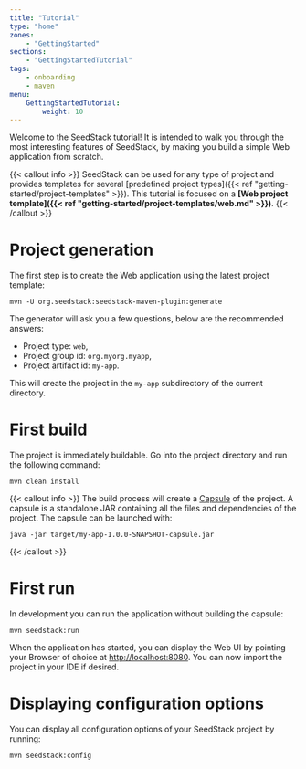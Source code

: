 ```yaml
---
title: "Tutorial"
type: "home"
zones:
    - "GettingStarted"
sections:
    - "GettingStartedTutorial"
tags:
    - onboarding
    - maven
menu:
    GettingStartedTutorial:
        weight: 10
---
```


Welcome to the SeedStack tutorial! It is intended to walk you through the most interesting features of SeedStack, by 
making you build a simple Web application from scratch.<!--more-->

{{< callout info >}}
SeedStack can be used for any type of project and provides templates for several [predefined project types]({{< ref "getting-started/project-templates" >}}).
This tutorial is focused on a **[Web project template]({{< ref "getting-started/project-templates/web.md" >}})**.
{{< /callout >}}

# Project generation

The first step is to create the Web application using the latest project template:

```plain
mvn -U org.seedstack:seedstack-maven-plugin:generate
```
    
The generator will ask you a few questions, below are the recommended answers:

* Project type: `web`,
* Project group id: `org.myorg.myapp`,
* Project artifact id: `my-app`.

This will create the project in the `my-app` subdirectory of the current directory.
 
# First build

The project is immediately buildable. Go into the project directory and run the following command:

```plain
mvn clean install
```

{{< callout info >}}
The build process will create a [Capsule](http://capsule.io) of the project. A capsule is a standalone JAR containing
all the files and dependencies of the project. The capsule can be launched with:

```plain
java -jar target/my-app-1.0.0-SNAPSHOT-capsule.jar
```    
{{< /callout >}}

# First run

In development you can run the application without building the capsule:
  
```plain
mvn seedstack:run
```
    
When the application has started, you can display the Web UI by pointing your Browser of choice at
[http://localhost:8080](http://localhost:8080). You can now import the project in your IDE if desired.

# Displaying configuration options
 
You can display all configuration options of your SeedStack project by running:

```plain
mvn seedstack:config
```
